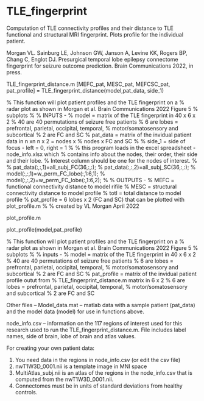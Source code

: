 # TLE_fingerprint
Computation of TLE connectivity profiles and their distance to TLE functional and structural MRI fingerprint. Plots profile for the individual patient.

Morgan VL. Sainburg LE, Johnson GW, Janson A, Levine KK, Rogers BP, Chang C, Englot DJ. Presurgical temporal lobe epilepsy connectome fingerprint for seizure outcome prediction. Brain Communications 2022, in press.

TLE_fingerprint_distance.m
[MEFC_pat, MESC_pat, MEFCSC_pat, pat_profile] = TLE_fingerprint_distance(model,pat_data, side_1)

% This function will plot patient profiles and the TLE fingerprint on a
% radar plot as shown in Morgan et al. Brain Communications 2022 Figure 5
% subplots
%
% INPUTS - 
% model = matrix of the TLE fingerprint in 40 x 6 x 2
%   40 are 40 permutations of seizure free patients
%   6 are lobes = prefrontal, parietal, occipital, temporal,
%   motor/somatosensory and subcortical
%   2 are FC and SC
% pat_data = matrix of the invidual patient data in n xn n x 2 = nodes x
% nodes x FC and SC
%
% side_1 = side of focus - left = 0, right = 1
%
% this program loads in the excel spreadsheet - node_info.xlsx which
% contains info about the nodes, their order, their side and their lobe.
% Interest column should be one for the nodes of interest.
%
% pat_data(:,:,1)=all_subj_FC(36,:,:);
% pat_data(:,:,2)=all_subj_SC(36,:,:);
% model(:,:,1)=w_perm_FC_lobe(:,1:6,1);
% model(:,:,2)=w_perm_FC_lobe(:,1:6,2);
%
% OUTPUTS -
% MEFC = functional connectivity distance to model rifile
% MESC = structural connectivity distance to model profile
% totl = total distance to model profile
% pat_profile = 6 lobes x 2 (FC and SC) that can be plotted with plot_profile.m 
%
% created by VL Morgan April 2022

plot_profile.m

plot_profile(model,pat_profile)

% This function will plot patient profiles and the TLE fingerprint on a
% radar plot as shown in Morgan et al. Brain Communications 2022 Figure 5
% subplots
%
% inputs - 
% model = matrix of the TLE fingerprint in 40 x 6 x 2
%   40 are 40 permutations of seizure free patients
%   6 are lobes = prefrontal, parietal, occipital, temporal,
%   motor/somatosensory and subcortical
%   2 are FC and SC
% pat_profile = matrix of the invidual patient profile outut from
%   TLE_fingerprint_distance.m matrix in 6 x 2
%   6 are lobes = prefrontal, parietal, occipital, temporal,
%   motor/somatosensory and subcortical
%   2 are FC and SC

Other files – 
Model_data.mat – matlab data with a sample patient (pat_data) and the model data (model) for use in functions above.

node_info.csv – information on the 117 regions of interest used for this research used to run the TLE_fingerprint_distance.m. File includes label names, side of brain, lobe of brain and atlas values.

For creating your own patient data:
1.	You need data in the regions in node_info.csv (or edit the csv file)
2.	nwT1W3D_0001.nii is a template image in MNI space
3.	MultiAtlas_subj.nii is an atlas of the regions in the node_info.csv that is computed from the nwT1W3D_0001.nii.
4.	Connectomes must be in units of standard deviations from healthy controls. 

